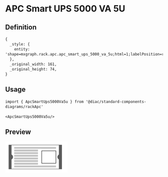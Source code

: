 # APC Smart UPS 5000 VA 5U

## Definition

```
{
  _style: { 
    entity: 'shape=mxgraph.rack.apc.apc_smart_ups_5000_va_5u;html=1;labelPosition=right;align=left;spacingLeft=15;dashed=0;shadow=0;fillColor=#ffffff;',
  },
  _original_width: 161,
  _original_height: 74,
}
```

## Usage

```
import { ApcSmartUps5000Va5u } from '@diac/standard-components-diagrams/rackApc'

<ApcSmartUps5000Va5u/>
```

## Preview

<img src="./apc-smart-ups-5000-va-5u.png" width="200"/>
